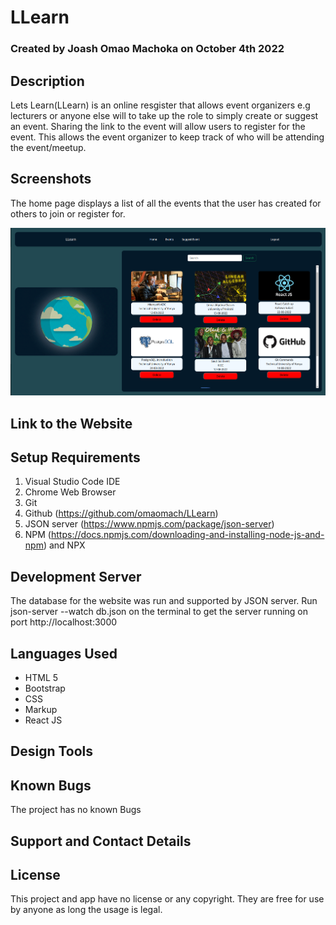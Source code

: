 # LLearn

### Created by Joash Omao Machoka on October 4th 2022

## Description

Lets Learn(LLearn) is an online resgister that allows event organizers e.g lecturers or anyone else will to take up the role to simply create or suggest an event. Sharing the link to the event will allow users to register for the event. This allows the event organizer to keep track of who will be attending the event/meetup.

## Screenshots
The home page displays a list of all the events that the user has created for others to join or register for.

<img src="./src/home.png">



## Link to the Website

## Setup Requirements
1. Visual Studio Code IDE
2. Chrome Web Browser
4. Git
5. Github (https://github.com/omaomach/LLearn)
6. JSON server (https://www.npmjs.com/package/json-server)
7. NPM (https://docs.npmjs.com/downloading-and-installing-node-js-and-npm) and NPX

## Development Server
The database for the website was run and supported by JSON server. Run json-server --watch db.json on the terminal to get the server running on port http://localhost:3000

## Languages Used
* HTML 5
* Bootstrap
* CSS
* Markup
* React JS

## Design Tools

## Known Bugs
The project has no known Bugs

## Support and Contact Details

## License
This project and app have no license or any copyright. They are free for use by anyone as long the usage is legal.  
